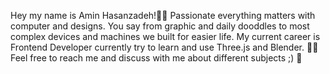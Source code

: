 Hey my name is Amin Hasanzadeh!🙋‍♂️
Passionate everything matters with computer and designs. 
You say from graphic and daily dooddles to most complex devices and machines we built for easier life.
My current career is Frontend Developer currently try to learn and use Three.js and Blender. 🧑‍💻
Feel free to reach me and discuss with me about different subjects ;) 💙


<!---
aminhsnzadeh/aminhsnzadeh is a ✨ special ✨ repository because its `README.md` (this file) appears on your GitHub profile.
You can click the Preview link to take a look at your changes.
--->
